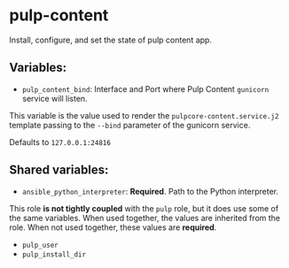 pulp-content
=============

Install, configure, and set the state of pulp content app.

Variables:
----------

* `pulp_content_bind`: Interface and Port where Pulp Content `gunicorn` service will listen.

This variable is the value used to render the `pulpcore-content.service.j2` template passing
to the `--bind` parameter of the gunicorn service.

Defaults to `127.0.0.1:24816`

Shared variables:
-----------------

* `ansible_python_interpreter`: **Required**. Path to the Python interpreter.

This role **is not tightly coupled** with the `pulp` role, but it does use some of the same
variables. When used together, the values are inherited from the role. When not used together,
these values are **required**.

* `pulp_user`
* `pulp_install_dir`
